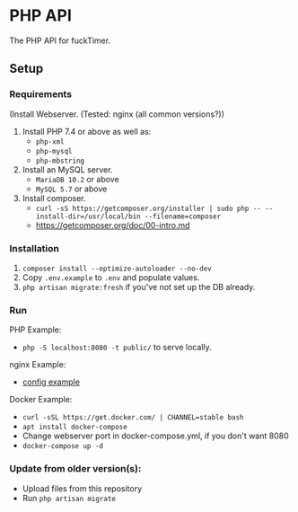 # PHP API
The PHP API for fuckTimer.

## Setup

### Requirements
(Install Webserver. (Tested: nginx (all common versions?))
1. Install PHP 7.4 or above as well as:
   - `php-xml`
   - `php-mysql`
   - `php-mbstring`
2. Install an MySQL server.
   - `MariaDB 10.2` or above
   - `MySQL 5.7` or above
3. Install composer.
   - `curl -sS https://getcomposer.org/installer | sudo php -- --install-dir=/usr/local/bin --filename=composer`
   - https://getcomposer.org/doc/00-intro.md

### Installation
1. `composer install --optimize-autoloader --no-dev`
2. Copy `.env.example` to `.env` and populate values.
3. `php artisan migrate:fresh` if you've not set up the DB already.

### Run
PHP Example:
- `php -S localhost:8080 -t public/` to serve locally.

nginx Example:
- [config example](https://laravel.com/docs/8.x/deployment#nginx)

Docker Example:
- `curl -sSL https://get.docker.com/ | CHANNEL=stable bash`
- `apt install docker-compose`
- Change webserver port in docker-compose.yml, if you don't want 8080
- `docker-compose up -d`

### Update from older version(s):
- Upload files from this repository
- Run `php artisan migrate`
